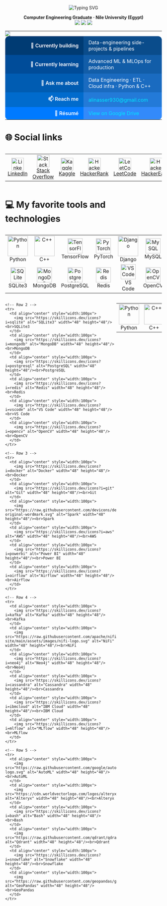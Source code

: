 <!-- ======================  HERO SECTION  ====================== -->

<p align="center">
  <img src="https://readme-typing-svg.demolab.com?font=Fira+Code&size=28&pause=1500&color=00BFFF&center=true&vCenter=true&width=1000&lines=Hi+%F0%9F%91%8B+I'm+Ali+Nasser+Badawy;Computer+Engineering+Graduate+%F0%9F%92%BB;Data+%26+Software+Engineer+in+the+Making" alt="Typing SVG">
</p>

<p align="center">
  <b>Computer Engineering Graduate · Nile University (Egypt)</b> <br/>
  <img src="https://img.shields.io/badge/-Data%20Engineering-0A66C2?style=for-the-badge&logo=Apache%20Airflow&logoColor=white"/>
  <img src="https://img.shields.io/badge/-Data%20Science-2596be?style=for-the-badge&logo=apachespark&logoColor=white"/>
<!--   <img src="https://img.shields.io/badge/-Data%20Science-2596be?style=for-the-badge&logo=pytorch&logoColor=white"/> -->
  <img src="https://img.shields.io/badge/-Software%20Engineering-6F42C1?style=for-the-badge&logo=python&logoColor=white"/>
  
</p>



<!-- ======================  END HERO  ====================== -->

<!-- ======================  QUICK FACTS  ====================== -->

<table align="center" style="border-collapse:collapse;">
  <!-- Decorative wave -->
  <tr>
    <td colspan="2" style="padding:0;border:none;">
      <img src="https://capsule-render.vercel.app/api?type=waving&color=0:00BFFF,100:0066FF&height=60&section=header"/>
    </td>
  </tr>

  <!-- Row 1 -->
  <tr>
    <td align="right" width="220"
        style="padding:10px 16px;font-weight:600;background:#003B73;color:#fff;border-radius:12px 0 0 0;">
      🚀  Currently&nbsp;building
    </td>
    <td align="left"
        style="padding:10px 16px;background:#0A4C8B;color:#fff;border-radius:0 12px 0 0;">
      Data-engineering side-projects & pipelines
    </td>
  </tr>

  <!-- Row 2 -->
  <tr>
    <td align="right"
        style="padding:10px 16px;font-weight:600;background:#004C99;color:#fff;">
      🌱  Currently&nbsp;learning
    </td>
    <td align="left"
        style="padding:10px 16px;background:#125DA8;color:#fff;">
      Advanced ML & MLOps for production
    </td>
  </tr>

  <!-- Row 3 -->
  <tr>
    <td align="right"
        style="padding:10px 16px;font-weight:600;background:#005CB2;color:#fff;">
      💬  Ask&nbsp;me&nbsp;about
    </td>
    <td align="left"
        style="padding:10px 16px;background:#1A6BC0;color:#fff;">
      Data Engineering · ETL · Cloud infra · Python & C++
    </td>
  </tr>

  <!-- Row 4 -->
  <tr>
    <td align="right"
        style="padding:10px 16px;font-weight:600;background:#006BCD;color:#fff;">
      📫  Reach&nbsp;me
    </td>
    <td align="left"
        style="padding:10px 16px;background:#237AD8;color:#fff;">
      <a href="mailto:alinasser930@gmail.com" style="color:#00E8FF;text-decoration:none;">
        alinasser930@gmail.com
      </a>
    </td>
  </tr>

  <!-- Row 5 -->
  <tr>
    <td align="right"
        style="padding:10px 16px;font-weight:600;background:#007AFF;color:#fff;border-radius:0 0 0 12px;">
      📄  Résumé
    </td>
    <td align="left"
        style="padding:10px 16px;background:#338AFA;color:#fff;border-radius:0 0 12px 0;">
      <a href="https://drive.google.com/file/d/1It9c2yYH0fZtNa_T791YxVqHvdWKi1a3/view?usp=drive"
         target="_blank" style="color:#00E8FF;text-decoration:none;">
        View on Google Drive
      </a>
    </td>
  </tr>
</table>



# 🌐 Social links
<div style="display: flex; justify-content: center;">
  <table>
    <tr>
      <td align="center" width="90">
        <a href="https://www.linkedin.com/in/alibadawy/" target="_blank" rel="noreferrer">
          <img src="https://raw.githubusercontent.com/rahuldkjain/github-profile-readme-generator/master/src/images/icons/Social/linked-in-alt.svg"
               alt="LinkedIn" width="40" height="40" /><br>
          LinkedIn
        </a>
      </td>
      <td align="center" width="90">
        <a href="https://stackoverflow.com/users/22475460/ali-nasser-badawy" target="_blank" rel="noreferrer">
          <img src="https://raw.githubusercontent.com/rahuldkjain/github-profile-readme-generator/master/src/images/icons/Social/stack-overflow.svg"
               alt="Stack Overflow" width="40" height="40" /><br>
          Stack Overflow
        </a>
      </td>
      <td align="center" width="90">
        <a href="https://www.kaggle.com/alinasserbadawy" target="_blank" rel="noreferrer">
          <img src="https://raw.githubusercontent.com/rahuldkjain/github-profile-readme-generator/master/src/images/icons/Social/kaggle.svg"
               alt="Kaggle" width="40" height="40" /><br>
          Kaggle
        </a>
      </td>
      <td align="center" width="90">
        <a href="https://www.hackerrank.com/alinasser930" target="_blank" rel="noreferrer">
          <img src="https://raw.githubusercontent.com/rahuldkjain/github-profile-readme-generator/master/src/images/icons/Social/hackerrank.svg"
               alt="HackerRank" width="40" height="40" /><br>
          HackerRank
        </a>
      </td>
      <td align="center" width="90">
        <a href="https://leetcode.com/" target="_blank" rel="noreferrer">
          <img src="https://raw.githubusercontent.com/rahuldkjain/github-profile-readme-generator/master/src/images/icons/Social/leet-code.svg"
               alt="LeetCode" width="40" height="40" /><br>
          LeetCode
        </a>
      </td>
      <td align="center" width="90">
        <a href="https://www.hackerearth.com/@alinasser930" target="_blank" rel="noreferrer">
          <img src="https://raw.githubusercontent.com/rahuldkjain/github-profile-readme-generator/master/src/images/icons/Social/hackerearth.svg"
               alt="HackerEarth" width="40" height="40" /><br>
          HackerEarth
        </a>
      </td>
    </tr>
  </table>
</div>


# 💻 My favorite tools and technologies
<div style="display: flex; justify-content: center;">
  <table>
    <!-- Row 1 -->
    <tr>
      <td align="center" width="90">
        <img src="https://techstack-generator.vercel.app/python-icon.svg" alt="Python" width="65" height="65" /><br>
        Python
      </td>
      <td align="center" width="90">
        <img src="https://techstack-generator.vercel.app/cpp-icon.svg" alt="C++" width="65" height="65" /><br>
        C++
      </td>
      <td align="center" width="90">
        <img src="https://skillicons.dev/icons?i=tensorflow" alt="TensorFlow" width="48" height="48" /><br>
        TensorFlow
      </td>
      <td align="center" width="90">
        <img src="https://skillicons.dev/icons?i=pytorch" alt="PyTorch" width="48" height="48" /><br>
        PyTorch
      </td>
      <td align="center" width="90">
        <img src="https://techstack-generator.vercel.app/django-icon.svg" alt="Django" width="65" height="65" /><br>
        Django
      </td>
      <td align="center" width="90">
        <img src="https://skillicons.dev/icons?i=mysql" alt="MySQL" width="48" height="48" /><br>
        MySQL
      </td>
    </tr>
    <!-- Row 2 -->
    <tr>
      <td align="center" width="90">
        <img src="https://skillicons.dev/icons?i=sqlite" alt="SQLite" width="48" height="48" /><br>
        SQLite3
      </td>
      <td align="center" width="90">
        <img src="https://skillicons.dev/icons?i=mongodb" alt="MongoDB" width="48" height="48" /><br>
        MongoDB
      </td>
      <td align="center" width="90">
        <img src="https://skillicons.dev/icons?i=postgresql" alt="PostgreSQL" width="48" height="48" /><br>
        PostgreSQL
      </td>
      <td align="center" width="90">
        <img src="https://skillicons.dev/icons?i=redis" alt="Redis" width="48" height="48" /><br>
        Redis
      </td>
      <td align="center" width="90">
        <img src="https://skillicons.dev/icons?i=vscode" alt="VS Code" width="48" height="48" /><br>
        VS Code
      </td>
      <td align="center" width="90">
        <img src="https://skillicons.dev/icons?i=opencv" alt="OpenCV" width="48" height="48" /><br>
        OpenCV
      </td>
    </tr>
  </table>
</div>



<!-- 💻 My favorite tools and technologies -->
<div style="display: flex; justify-content: center;">
  <table>
    <!-- Row 1 -->
    <tr>
      <td align="center" style="width:100px">
        <img src="https://techstack-generator.vercel.app/python-icon.svg" alt="Python" width="65" height="65"/><br>Python
      </td>
      <td align="center" style="width:100px">
        <img src="https://techstack-generator.vercel.app/cpp-icon.svg" alt="C++" width="65" height="65"/><br>C++
      </td>
      <td align="center" style="width:100px">
        <img src="https://skillicons.dev/icons?i=tensorflow" alt="TensorFlow" width="48" height="48"/><br>TensorFlow
      </td>
      <td align="center" style="width:100px">
        <img src="https://skillicons.dev/icons?i=pytorch" alt="PyTorch" width="48" height="48"/><br>PyTorch
      </td>
      <td align="center" style="width:100px">
        <img src="https://techstack-generator.vercel.app/django-icon.svg" alt="Django" width="65" height="65"/><br>Django
      </td>
      <td align="center" style="width:100px">
        <img src="https://skillicons.dev/icons?i=mysql" alt="MySQL" width="48" height="48"/><br>MySQL
      </td>
    </tr>

    <!-- Row 2 -->
    <tr>
      <td align="center" style="width:100px">
        <img src="https://skillicons.dev/icons?i=sqlite" alt="SQLite3" width="48" height="48"/><br>SQLite3
      </td>
      <td align="center" style="width:100px">
        <img src="https://skillicons.dev/icons?i=mongodb" alt="MongoDB" width="48" height="48"/><br>MongoDB
      </td>
      <td align="center" style="width:100px">
        <img src="https://skillicons.dev/icons?i=postgresql" alt="PostgreSQL" width="48" height="48"/><br>PostgreSQL
      </td>
      <td align="center" style="width:100px">
        <img src="https://skillicons.dev/icons?i=redis" alt="Redis" width="48" height="48"/><br>Redis
      </td>
      <td align="center" style="width:100px">
        <img src="https://skillicons.dev/icons?i=vscode" alt="VS Code" width="48" height="48"/><br>VS Code
      </td>
      <td align="center" style="width:100px">
        <img src="https://skillicons.dev/icons?i=opencv" alt="OpenCV" width="48" height="48"/><br>OpenCV
      </td>
    </tr>

    <!-- Row 3 -->
    <tr>
      <td align="center" style="width:100px">
        <img src="https://skillicons.dev/icons?i=docker" alt="Docker" width="48" height="48"/><br>Docker
      </td>
      <td align="center" style="width:100px">
        <img src="https://skillicons.dev/icons?i=git" alt="Git" width="48" height="48"/><br>Git
      </td>
      <td align="center" style="width:100px">
        <img src="https://raw.githubusercontent.com/devicons/devicon/master/icons/apache_spark/apache_spark-original-wordmark.svg" alt="Spark" width="48" height="48"/><br>Spark
      </td>
      <td align="center" style="width:100px">
        <img src="https://skillicons.dev/icons?i=aws" alt="AWS" width="48" height="48"/><br>AWS
      </td>
      <td align="center" style="width:100px">
        <img src="https://skillicons.dev/icons?i=powerbi" alt="Power BI" width="48" height="48"/><br>Power BI
      </td>
      <td align="center" style="width:100px">
        <img src="https://skillicons.dev/icons?i=airflow" alt="Airflow" width="48" height="48"/><br>Airflow
      </td>
    </tr>

    <!-- Row 4 -->
    <tr>
      <td align="center" style="width:100px">
        <img src="https://skillicons.dev/icons?i=kafka" alt="Kafka" width="48" height="48"/><br>Kafka
      </td>
      <td align="center" style="width:100px">
        <img src="https://raw.githubusercontent.com/apache/nifi-site/main/assets/images/nifi-logo.svg" alt="NiFi" width="48" height="48"/><br>NiFi
      </td>
      <td align="center" style="width:100px">
        <img src="https://skillicons.dev/icons?i=neo4j" alt="Neo4j" width="48" height="48"/><br>Neo4j
      </td>
      <td align="center" style="width:100px">
        <img src="https://skillicons.dev/icons?i=cassandra" alt="Cassandra" width="48" height="48"/><br>Cassandra
      </td>
      <td align="center" style="width:100px">
        <img src="https://skillicons.dev/icons?i=ibmcloud" alt="IBM Cloud" width="48" height="48"/><br>IBM Cloud
      </td>
      <td align="center" style="width:100px">
        <img src="https://skillicons.dev/icons?i=mlflow" alt="MLflow" width="48" height="48"/><br>MLflow
      </td>
    </tr>

    <!-- Row 5 -->
    <tr>
      <td align="center" style="width:100px">
        <img src="https://raw.githubusercontent.com/google/automl/master/assets/automl-logo.svg" alt="AutoML" width="48" height="48"/><br>AutoML
      </td>
      <td align="center" style="width:100px">
        <img src="https://cdn.worldvectorlogo.com/logos/alteryx.svg" alt="Alteryx" width="48" height="48"/><br>Alteryx
      </td>
      <td align="center" style="width:100px">
        <img src="https://skillicons.dev/icons?i=bash" alt="Bash" width="48" height="48"/><br>Bash
      </td>
      <td align="center" style="width:100px">
        <img src="https://raw.githubusercontent.com/qdrant/qdrant/master/docs/public/logo.svg" alt="Qdrant" width="48" height="48"/><br>Qdrant
      </td>
      <td align="center" style="width:100px">
        <img src="https://skillicons.dev/icons?i=snowflake" alt="Snowflake" width="48" height="48"/><br>Snowflake
      </td>
      <td align="center" style="width:100px">
        <img src="https://raw.githubusercontent.com/geopandas/geopandas/main/doc/_static/logo.svg" alt="GeoPandas" width="48" height="48"/><br>GeoPandas
      </td>
    </tr>
  </table>
</div>
